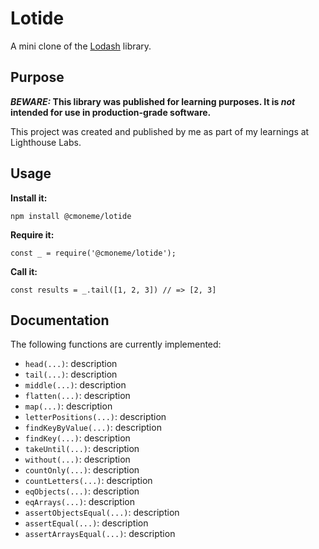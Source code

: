# Lotide

A mini clone of the [Lodash](https://lodash.com) library.

## Purpose

**_BEWARE:_ This library was published for learning purposes. It is _not_ intended for use in production-grade software.**

This project was created and published by me as part of my learnings at Lighthouse Labs. 

## Usage

**Install it:**

`npm install @cmoneme/lotide`

**Require it:**

`const _ = require('@cmoneme/lotide');`

**Call it:**

`const results = _.tail([1, 2, 3]) // => [2, 3]`

## Documentation

The following functions are currently implemented:

* `head(...)`: description
* `tail(...)`: description
* `middle(...)`: description
* `flatten(...)`: description
* `map(...)`: description
* `letterPositions(...)`: description
* `findKeyByValue(...)`: description
* `findKey(...)`: description
* `takeUntil(...)`: description
* `without(...)`: description
* `countOnly(...)`: description
* `countLetters(...)`: description
* `eqObjects(...)`: description
* `eqArrays(...)`: description
* `assertObjectsEqual(...)`: description
* `assertEqual(...)`: description
* `assertArraysEqual(...)`: description